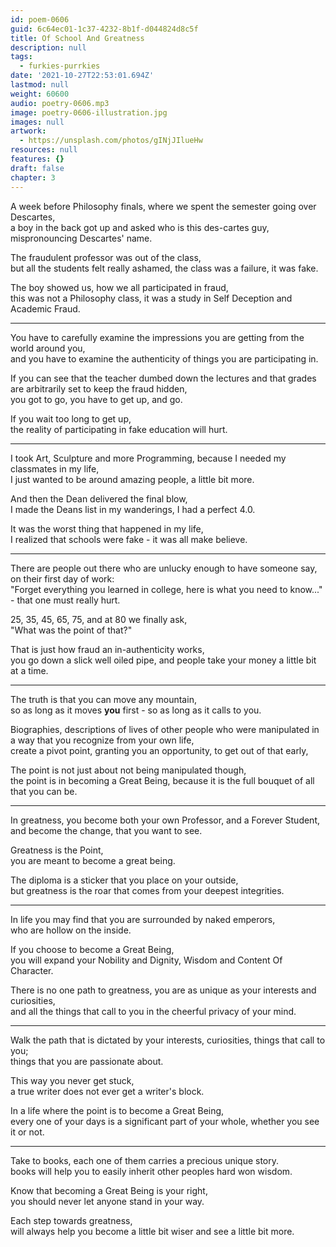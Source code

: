 ```yaml
---
id: poem-0606
guid: 6c64ec01-1c37-4232-8b1f-d044824d8c5f
title: Of School And Greatness
description: null
tags:
  - furkies-purrkies
date: '2021-10-27T22:53:01.694Z'
lastmod: null
weight: 60600
audio: poetry-0606.mp3
image: poetry-0606-illustration.jpg
images: null
artwork:
  - https://unsplash.com/photos/gINjJIlueHw
resources: null
features: {}
draft: false
chapter: 3
---
```


A week before Philosophy finals, where we spent the semester going over Descartes,\
a boy in the back got up and asked who is this des-cartes guy, mispronouncing Descartes' name.

The fraudulent professor was out of the class,\
but all the students felt really ashamed, the class was a failure, it was fake.

The boy showed us, how we all participated in fraud,\
this was not a Philosophy class, it was a study in Self Deception and Academic Fraud.

---

You have to carefully examine the impressions you are getting from the world around you,\
and you have to examine the authenticity of things you are participating in.

If you can see that the teacher dumbed down the lectures and that grades are arbitrarily set to keep the fraud hidden,\
you got to go, you have to get up, and go.

If you wait too long to get up,\
the reality of participating in fake education will hurt.

---

I took Art, Sculpture and more Programming, because I needed my classmates in my life,\
I just wanted to be around amazing people, a little bit more.

And then the Dean delivered the final blow,\
I made the Deans list in my wanderings, I had a perfect 4.0.

It was the worst thing that happened in my life,\
I realized that schools were fake - it was all make believe.

---

There are people out there who are unlucky enough to have someone say, on their first day of work:\
"Forget everything you learned in college, here is what you need to know..." - that one must really hurt.

25, 35, 45, 65, 75, and at 80 we finally ask,\
"What was the point of that?"

That is just how fraud an in-authenticity works,\
you go down a slick well oiled pipe, and people take your money a little bit at a time.

---

The truth is that you can move any mountain,\
so as long as it moves **you** first - so as long as it calls to you.

Biographies, descriptions of lives of other people who were manipulated in a way that you recognize from your own life,\
create a pivot point, granting you an opportunity, to get out of that early,

The point is not just about not being manipulated though,\
the point is in becoming a Great Being, because it is the full bouquet of all that you can be.

---

In greatness, you become both your own Professor, and a Forever Student,\
and become the change, that you want to see.

Greatness is the Point,\
you are meant to become a great being.

The diploma is a sticker that you place on your outside,\
but greatness is the roar that comes from your deepest integrities.

---

In life you may find that you are surrounded by naked emperors,\
who are hollow on the inside.

If you choose to become a Great Being,\
you will expand your Nobility and Dignity, Wisdom and Content Of Character.

There is no one path to greatness, you are as unique as your interests and curiosities,\
and all the things that call to you in the cheerful privacy of your mind.

---

Walk the path that is dictated by your interests, curiosities, things that call to you;\
things that you are passionate about.

This way you never get stuck,\
a true writer does not ever get a writer's block.

In a life where the point is to become a Great Being,\
every one of your days is a significant part of your whole, whether you see it or not.

---

Take to books, each one of them carries a precious unique story.\
books will help you to easily inherit other peoples hard won wisdom.

Know that becoming a Great Being is your right,\
you should never let anyone stand in your way.

Each step towards greatness,\
will always help you become a little bit wiser and see a little bit more.
